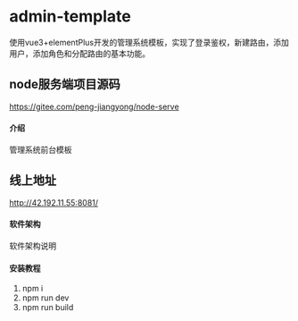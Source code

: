 # admin-template
使用vue3+elementPlus开发的管理系统模板，实现了登录鉴权，新建路由，添加用户，添加角色和分配路由的基本功能。
## node服务端项目源码
https://gitee.com/peng-jiangyong/node-serve
#### 介绍
管理系统前台模板
## 线上地址
http://42.192.11.55:8081/

#### 软件架构
软件架构说明


#### 安装教程

1.  npm i
2.  npm run dev
3.  npm run build

